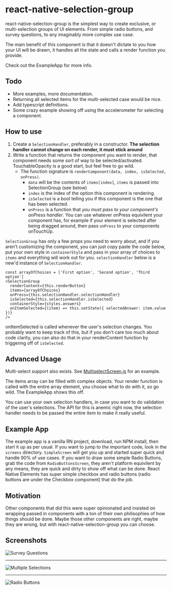 # react-native-selection-group

react-native-selection-group is the simplest way to create exclusive, or multi-selection groups of UI elements. From simple radio buttons, and survey questions, to any imaginably more complex use case.

The main benefit of this component is that it doesn't dictate to you how your UI will be drawn, it handles all the state and calls a render function you provide.

Check out the ExampleApp for more info.

## Todo
* More examples, more documentation. 
* Returning all selected items for the multi-selected case would be nice.
* Add typescript definitions.
* Some crazy example showing off using the accelerometer for selecting a component.

## How to use
1. Create a ``SelectionHandler``, preferably in a constructor. **The selection handler cannot change on each render, it must stick around**
2. Write a function that returns the component you want to render, that component needs some sort of way to be selected/activated. TouchableOpacity is a good start, but feel free to go wild. 
    * The function signature is ``renderComponent(data, index, isSelected, onPress)``. 
        * ``data`` will be the contents of ``items[index]``, ``items`` is passed into SelectionGroup (see below) 
        * ``index`` is the index of the option this component is rendering.
        * ``isSelected`` is a bool telling you if this component is the one that has been selected.
        * ``onPress`` is a function that *you must pass to your component's onPress handler*. You can use whatever onPress equivilent your component has, for example if your element is selected after being dragged around, then pass ``onPress`` to your components onTouchUp. 

``SelectionGroup`` has only a few props you need to worry about, and if you aren't customizing the component, you can just copy paste the code below, put your own style in ``containerStyle`` and pass in your array of choices to ``items`` and everything will work out for you. ``selectionHandler`` below is a new'd instance of ``SelectionHandler``.

```
const arrayOfChoices = ['First option', 'Second option', 'Third option']
<SelectionGroup 
  renderContent={this.renderButton}
  items={arrayOfChoices}
  onPress={this.selectionHandler.selectionHandler}
  isSelected={this.selectionHandler.isSelected}
  containerStyle={styles.answers}
  onItemSelected={(item) => this.setState({ selectedAnswer: item.value })}
/>
```

onItemSelected is called whenever the user's selection changes. You probably want to keep track of this, but if you don't care too much about code clarity, you can also do that in your renderContent function by triggering off of ``isSelected``.

## Advanced Usage
Multi-select support also exists. See [MultiselectScreen.js](https://github.com/devlinb/react-native-selection-group/blob/master/ExampleApp/screens/MultiselectScreen.js) for an example.

The items array can be filled with complex objects. Your render function is called with the entire array element, you choose what to do with it, so go wild. The ExampleApp shows this off.

You can use your own selection handlers, in case you want to do validation of the user's selections. The API for this is anemic right now, the selection handler needs to be passed the entire item to make it really useful.

## Example App
The example app is a vanilla RN project, download, run NPM install, then start it up as per usual. If you want to jump to the important code, look in the ``screens`` directory. ``SimpleScreen`` will get you up and started super quick and handle 90% of use cases. If you want to draw some simple Radio Buttons, grab the code from ``RadioButtonsScreen``, they aren't platform equivilent by any means, they are quick and dirty to show off what can be done. React Native Elements has super simple checkbox and radio buttons (radio buttons are under the Checkbox component) that do the job.

## Motivation
Other components that did this were super opinionated and insisted on wrapping passed in components with a ton of their own philisophies of how things should be done. Maybe those other components are right, maybe they are wrong, but with react-native-selection-group you can choose.

## Screenshots
![Survey Questions](https://i.imgur.com/I1qx6Pg.png)

---

![Multiple Selections](https://i.imgur.com/HiZUjzm.png)

---

![Radio Buttons](https://i.imgur.com/tlY99CI.png)


